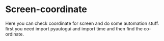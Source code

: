 # Screen-coordinate
Here you can check coordinate for screen and do some automation stuff.
first you need import pyautogui and import time and then find the co-ordinate.

